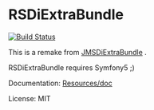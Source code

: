 RSDiExtraBundle
===================

[![Build Status](https://travis-ci.org/RickySu/RSDiExtraBundle.svg?branch=master)](https://travis-ci.org/RickySu/RSDiExtraBundle)

This is a remake from [JMSDiExtraBundle](https://github.com/schmittjoh/JMSDiExtraBundle) .

RSDiExtraBundle requires Symfony5 ;)

Documentation: [Resources/doc](Resources/doc/index.md)

License: MIT
